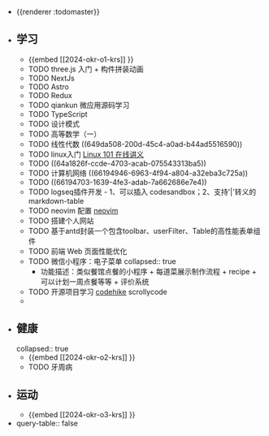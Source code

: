 - {{renderer :todomaster}}
- ## 学习
	- {{embed [[2024-okr-o1-krs]] }}
	- TODO three.js 入门 + 构件拼装动画
	- TODO NextJs
	- TODO Astro
	- TODO Redux
	- TODO qiankun 微应用源码学习
	- TODO TypeScript
	- TODO 设计模式
	- TODO 高等数学（一）
	- TODO 线性代数 ((649da508-200d-45c4-a0ad-b44ad5516590))
	- TODO linux入门 [Linux 101 在线讲义](https://101.lug.ustc.edu.cn/)
	- TODO ((64a1826f-ccde-4703-acab-075543313ba5))
	- TODO 计算机网络 ((66194946-6963-4f94-a804-a32eba3c725a))
	- TODO ((66194703-1639-4fe3-adab-7a662686e7e4))
	- TODO  logseq插件开发 - 1、可以插入 codesandbox；2、支持'|'转义的markdown-table
	- TODO neovim 配置 [neovim](https://www.devas.life/effective-neovim-setup-for-web-development-towards-2024/)
	- TODO 搭建个人网站
	- TODO 基于antd封装一个包含toolbar、userFilter、Table的高性能表单组件
	- TODO 前端 Web 页面性能优化
	- TODO 微信小程序：电子菜单
	  collapsed:: true
		- 功能描述：类似餐馆点餐的小程序 + 每道菜展示制作流程 + recipe + 可以计划一周点餐等等 + 评价系统
	- TODO 开源项目学习 [codehike](https://codehike.org/) scrollycode
	-
- ## 健康
  collapsed:: true
	- {{embed [[2024-okr-o2-krs]] }}
	- TODO 牙周病
- ## 运动
	- {{embed [[2024-okr-o3-krs]] }}
- query-table:: false